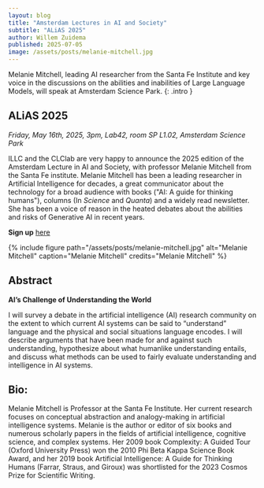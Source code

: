 ```yaml
---
layout: blog
title: "Amsterdam Lectures in AI and Society"
subtitle: "ALiAS 2025"
author: Willem Zuidema
published: 2025-07-05
image: /assets/posts/melanie-mitchell.jpg
---
```


Melanie Mitchell, leading AI researcher from the Santa Fe Institute and key voice in the discussions on the abilities and inabilities of Large Language Models, will speak at Amsterdam Science Park.
{: .intro }

## ALiAS 2025

*Friday, May 16th, 2025, 3pm, Lab42, room SP L1.02, Amsterdam Science Park*

ILLC and the CLClab are very happy to announce the 2025 edition of the Amsterdam Lecture in AI and Society, 
with professor Melanie Mitchell from the Santa Fe institute. Melanie Mitchell has been a leading researcher in 
Artificial Intelligence for decades, a great communicator about the technology for a broad audience with books 
("AI: A guide for thinking humans"), columns (In *Science* and *Quanta*) and a widely read newsletter. 
She has been a voice of reason in the heated debates about the abilities and risks of Generative AI in recent years.

**Sign up** [here](https://forms.cloud.microsoft/e/Bs1yAXh2Hr)

{%
 include figure
 path="/assets/posts/melanie-mitchell.jpg"
 alt="Melanie Mitchell"
 caption="Melanie Mitchell"
 credits="Melanie Mitchell"
%}
## Abstract

**AI’s Challenge of Understanding the World**

I will survey a debate in the artificial intelligence (AI) research community on the extent to which current AI systems can be said to “understand” language and the physical and social situations language encodes. I will describe arguments that have been made for and against such understanding, hypothesize about what humanlike understanding entails, and discuss what methods can be used to fairly evaluate understanding and intelligence in AI systems. 

## Bio:
Melanie Mitchell is Professor at the Santa Fe Institute. Her current research focuses on conceptual abstraction and analogy-making in artificial intelligence systems.  Melanie is the author or editor of six books and numerous scholarly papers in the fields of artificial intelligence, cognitive science, and complex systems. Her 2009 book Complexity: A Guided Tour (Oxford University Press) won the 2010 Phi Beta Kappa Science Book Award, and her 2019 book Artificial Intelligence: A Guide for Thinking Humans (Farrar, Straus, and Giroux) was shortlisted for the 2023 Cosmos Prize for Scientific Writing. 
